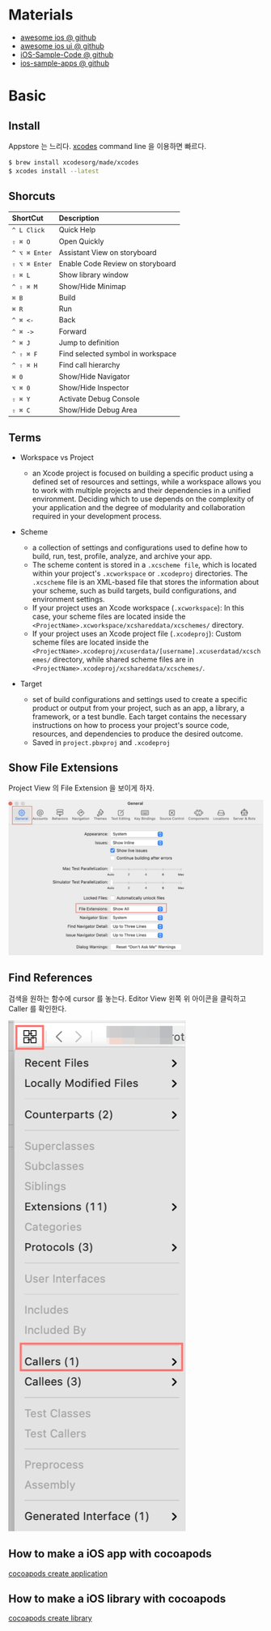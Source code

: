 # Materials

* [awesome ios @ github ](https://github.com/vsouza/awesome-ios)
* [awesome ios ui @ github](https://github.com/cjwirth/awesome-ios-ui)
* [iOS-Sample-Code @ github](https://github.com/xcatsan/iOS-Sample-Code)
* [ios-sample-apps @ github](https://github.com/ooyala/ios-sample-apps)

# Basic

## Install

Appstore 는 느리다. [xcodes](https://github.com/XcodesOrg/xcodes) command line 을
이용하면 빠르다.

```bash
$ brew install xcodesorg/made/xcodes
$ xcodes install --latest
```

## Shorcuts

| ShortCut | Description |
|:--------|:---------|
| `^ L Click` | Quick Help |
| `⇧ ⌘ O` | Open Quickly |
| `^ ⌥ ⌘ Enter` | Assistant View on storyboard |
| `⇧ ⌥ ⌘ Enter` | Enable Code Review on storyboard |
| `⇧ ⌘ L` | Show library window |
| `^ ⇧ ⌘ M` | Show/Hide Minimap |
| `⌘ B` | Build |
| `⌘ R` | Run |
| `^ ⌘ <-` | Back |
| `^ ⌘ ->` | Forward |
| `^ ⌘ J` | Jump to definition |
| `^ ⇧ ⌘ F` | Find selected symbol in workspace |
| `^ ⇧ ⌘ H` | Find call hierarchy |
| `⌘ 0` | Show/Hide Navigator |
| `⌥ ⌘ 0` | Show/Hide Inspector |
| `⇧ ⌘ Y` | Activate Debug Console |
| `⇧ ⌘ C` | Show/Hide Debug Area |

## Terms

* Workspace vs Project
  * an Xcode project is focused on building a specific product using
    a defined set of resources and settings, while a workspace allows you to
    work with multiple projects and their dependencies in a unified environment.
    Deciding which to use depends on the complexity of your application and the
    degree of modularity and collaboration required in your development process.

* Scheme
  * a collection of settings and configurations used to define how to build,
    run, test, profile, analyze, and archive your app.
  * The scheme content is stored in a `.xcscheme file`, which is located within
    your project's `.xcworkspace` or `.xcodeproj` directories. The `.xcscheme` file is
    an XML-based file that stores the information about your scheme, such as
    build targets, build configurations, and environment settings.
  * If your project uses an Xcode workspace (`.xcworkspace`): In this case, your
    scheme files are located inside the
    `<ProjectName>.xcworkspace/xcshareddata/xcschemes/` directory.
  * If your project uses an Xcode project file (`.xcodeproj`): Custom scheme
    files are located inside the
    `<ProjectName>.xcodeproj/xcuserdata/[username].xcuserdatad/xcschemes/`
    directory, while shared scheme files are in
    `<ProjectName>.xcodeproj/xcshareddata/xcschemes/`.

* Target
  * set of build configurations and settings used to create a specific product
    or output from your project, such as an app, a library, a framework, or a
    test bundle. Each target contains the necessary instructions on how to
    process your project's source code, resources, and dependencies to produce
    the desired outcome.
  * Saved in `project.pbxproj` and `.xcodeproj`

## Show File Extensions

Project View 의 File Extension 을 보이게 하자.

![](img/xcode_general_file_extension.png)

## Find References

검색을 원하는 함수에 cursor 를 놓는다. Editor View 왼쪽 위 아이콘을 클릭하고 Caller 를 확인한다.

![](img/editor_callers.png)

## How to make a iOS app with cocoapods 

[cocoapods create application](/cocoapods/README.md#using-pod-application-create)

## How to make a iOS library with cocoapods

[cocoapods create library](/cocoapods/README.md#using-pod-lib-create)

